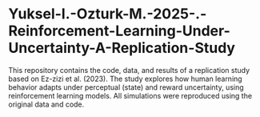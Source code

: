 # Yuksel-I.-Ozturk-M.-2025-.-Reinforcement-Learning-Under-Uncertainty-A-Replication-Study
This repository contains the code, data, and results of a replication study based on Ez-zizi et al. (2023). The study explores how human learning behavior adapts under perceptual (state) and reward uncertainty, using reinforcement learning models. All simulations were reproduced using the original data and code.
